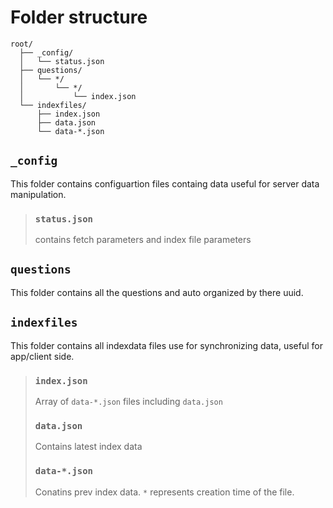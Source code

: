 # Folder structure
  ```
  root/
    ├── _config/
    │   └── status.json
    ├── questions/
    │   └── */ 
    │       └── */ 
    │           └── index.json
    └── indexfiles/
        ├── index.json
        ├── data.json
        └── data-*.json
```
     
## `_config` 
This folder contains configuartion files containg data useful for server data manipulation.
> ### `status.json`
> contains fetch parameters and index file parameters

## `questions`
This folder contains all the questions and auto organized by there uuid.

## `indexfiles`
This folder contains all indexdata files use for synchronizing data, useful for app/client side.
> ### `index.json`
> Array of `data-*.json` files including `data.json`
> ### `data.json`
> Contains latest index data
> ### `data-*.json`
> Conatins prev index data. `*` represents creation time of the file.

